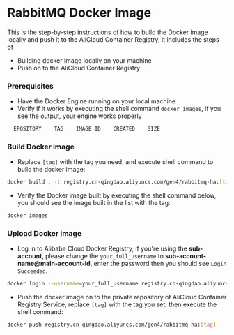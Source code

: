 # RabbitMQ Docker Image
This is the step-by-step instructions of how to build the Docker image locally and push it to the AliCloud Container Registry, it includes the steps of
- Building docker image locally on your machine
- Push on to the AliCloud Container Registry

### Prerequisites
- Have the Docker Engine running on your local machine
- Verify if it works by executing the shell command `docker images`, if you see the output, your engine works properly
```sh
  EPOSITORY    TAG    IMAGE ID    CREATED    SIZE
```

### Build Docker image
- Replace `[tag]` with the tag you need, and execute shell command to build the docker image:
```sh
docker build . -t registry.cn-qingdao.aliyuncs.com/gen4/rabbitmq-ha:[tag]
```
- Verify the Docker image built by executing the shell command below, you should see the image built in the list with the tag:
```sh
docker images
```

### Upload Docker image
- Log in to Alibaba Cloud Docker Registry, if you're using the **sub-account**, please change the `your_full_username` to **sub-account-name@main-account-id**, enter the password then you should see `Login Succeeded`.
```sh
docker login --username=your_full_username registry.cn-qingdao.aliyuncs.com
```
- Push the docker image on to the private repository of AliCloud Container Registry Service, replace `[tag]` with the tag you set, then execute the shell command:
```sh
docker push registry.cn-qingdao.aliyuncs.com/gen4/rabbitmq-ha:[tag]
```